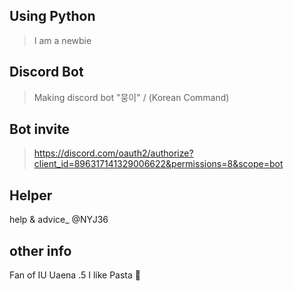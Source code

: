 ## Using Python
> I am a newbie 
## Discord Bot
> Making discord bot "뭉이" 
> / (Korean Command) 
## Bot invite
> https://discord.com/oauth2/authorize?client_id=896317141329006622&permissions=8&scope=bot
## Helper
help & advice_ @NYJ36
## other info
Fan of IU
Uaena .5
I like Pasta 🍝
